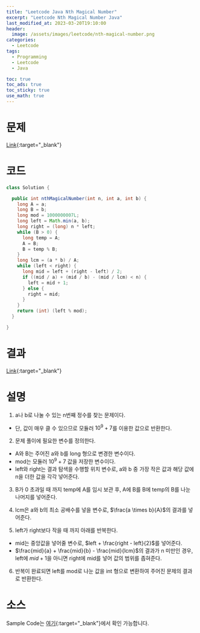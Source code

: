 ```yaml
---
title: "Leetcode Java Nth Magical Number"
excerpt: "Leetcode Nth Magical Number Java"
last_modified_at: 2023-03-20T19:10:00
header:
  image: /assets/images/leetcode/nth-magical-number.png
categories:
  - Leetcode
tags:
  - Programming
  - Leetcode
  - Java

toc: true
toc_ads: true
toc_sticky: true
use_math: true
---
```

# 문제
[Link](https://leetcode.com/problems/nth-magical-number){:target="_blank"}

# 코드
```java
class Solution {

  public int nthMagicalNumber(int n, int a, int b) {
    long A = a;
    long B = b;
    long mod = 1000000007L;
    long left = Math.min(a, b);
    long right = (long) n * left;
    while (B > 0) {
      long temp = A;
      A = B;
      B = temp % B;
    }
    long lcm = (a * b) / A;
    while (left < right) {
      long mid = left + (right - left) / 2;
      if ((mid / a) + (mid / b) - (mid / lcm) < n) {
        left = mid + 1;
      } else {
        right = mid;
      }
    }
    return (int) (left % mod);
  }

}
```

# 결과
[Link](https://leetcode.com/problems/nth-magical-number/submissions/918686372/){:target="_blank"}

# 설명
1. a나 b로 나눌 수 있는 n번째 정수를 찾는 문제이다.
- 단, 값이 매우 클 수 있으므로 모듈러 $10^9 + 7$를 이용한 값으로 반환한다.

2. 문제 풀이에 필요한 변수를 정의한다.
- A와 B는 주어진 a와 b를 long 형으로 변경한 변수이다.
- mod는 모듈러 $10^9 + 7$ 값을 저장한 변수이다.
- left와 right는 결과 탐색을 수행할 위치 변수로, a와 b 중 가장 작은 값과 해당 값에 n을 더한 값을 각각 넣어준다.

3. B가 0 초과일 때 까지 temp에 A를 임시 보관 후, A에 B를 B에 temp의 B를 나눈 나머지를 넣어준다.

4. lcm은 a와 b의 최소 공배수를 넣을 변수로, $\frac{a \times b}{A}$의 결과를 넣어준다.

5. left가 right보다 작을 때 까지 아래를 반복한다.
- mid는 중앙값을 넣어줄 변수로, $left + \frac{right - left}{2}$를 넣어준다.
- $\frac{mid}{a} + \frac{mid}{b} - \frac{mid}{lcm}$의 결과가 n 미만인 경우, left에 $mid + 1$을 아니면 right에 mid를 넣어 값의 범위를 좁혀준다.

6. 반복이 완료되면 left를 mod로 나눈 값을 int 형으로 변환하여 주어진 문제의 결과로 반환한다.

# 소스
Sample Code는 [여기](https://github.com/GracefulSoul/leetcode/blob/master/src/main/java/gracefulsoul/problems/NthMagicalNumber.java){:target="_blank"}에서 확인 가능합니다.